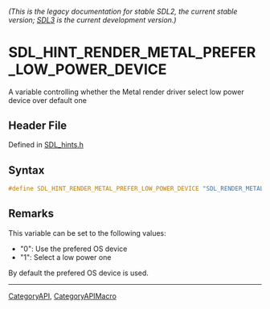 ###### (This is the legacy documentation for stable SDL2, the current stable version; [SDL3](https://wiki.libsdl.org/SDL3/) is the current development version.)
# SDL_HINT_RENDER_METAL_PREFER_LOW_POWER_DEVICE

A variable controlling whether the Metal render driver select low power device over default one

## Header File

Defined in [SDL_hints.h](https://github.com/libsdl-org/SDL/blob/SDL2/include/SDL_hints.h)

## Syntax

```c
#define SDL_HINT_RENDER_METAL_PREFER_LOW_POWER_DEVICE "SDL_RENDER_METAL_PREFER_LOW_POWER_DEVICE"
```

## Remarks

This variable can be set to the following values:

- "0": Use the prefered OS device
- "1": Select a low power one

By default the prefered OS device is used.

----
[CategoryAPI](CategoryAPI), [CategoryAPIMacro](CategoryAPIMacro)

